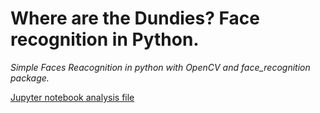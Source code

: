 # Where are the Dundies? Face recognition in Python.
*Simple Faces Reacognition in python with OpenCV and face_recognition package.*

[Jupyter notebook analysis file](the_office_cast_recognizer.ipynb)

